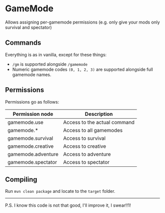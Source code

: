 # GameMode

Allows assigning per-gamemode permissions (e.g. only give your mods only survival and spectator)

## Commands

Everything is as in vanilla, except for these things:
* `/gm` is supported alongside `/gamemode`
* Numeric gamemode codes `(0, 1, 2, 3)` are supported alongside full gamemode names.

## Permissions

Permissions go as follows:


| Permission node      | Description                 |
| -------------------- | --------------------------- |
gamemode.use           | Access to the actual command|
gamemode.*             | Access to all gamemodes     |
gamemode.survival      | Access to survival          |
gamemode.creative      | Access to creative          |
gamemode.adventure     | Access to adventure         |
gamemode.spectator     | Access to spectator         |

## Compiling

Run `mvn clean package` and locate to the `target` folder.

***
P.S. I know this code is not that good, I'll improve it, I swear!!1!